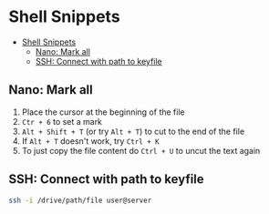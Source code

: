 # Shell Snippets

- [Shell Snippets](#shell-snippets)
  - [Nano: Mark all](#nano-mark-all)
  - [SSH: Connect with path to keyfile](#ssh-connect-with-path-to-keyfile)

## Nano: Mark all

1. Place the cursor at the beginning of the file
2. `Ctr + 6` to set a mark
3. `Alt + Shift + T` (or try `Alt + T`) to cut to the end of the file
4. If `Alt + T` doesn't work, try `Ctrl + K`
5. To just copy the file content do `Ctrl + U` to uncut the text again

## SSH: Connect with path to keyfile

```bash
ssh -i /drive/path/file user@server
```
